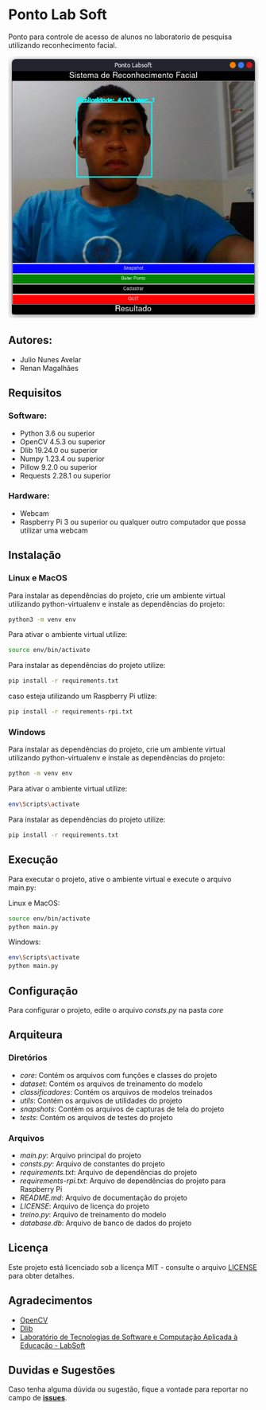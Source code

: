 # Ponto Lab Soft

Ponto para controle de acesso de alunos no laboratorio de pesquisa utilizando reconhecimento facial.

![Ponto Lab Soft](/test/print.png)

## Autores:

- Julio Nunes Avelar
- Renan Magalhães

## Requisitos

### Software:

- Python 3.6 ou superior
- OpenCV 4.5.3 ou superior
- Dlib 19.24.0 ou superior
- Numpy 1.23.4 ou superior
- Pillow 9.2.0 ou superior
- Requests 2.28.1 ou superior

### Hardware:

- Webcam
- Raspberry Pi 3 ou superior ou qualquer outro computador que possa utilizar uma webcam

## Instalação

### Linux e MacOS

Para instalar as dependências do projeto, crie um ambiente virtual utilizando python-virtualenv e instale as dependências do projeto:

```bash
python3 -m venv env
```

Para ativar o ambiente virtual utilize:

```bash
source env/bin/activate
```

Para instalar as dependências do projeto utilize:

```bash
pip install -r requirements.txt
```

caso esteja utilizando um Raspberry Pi utlize:

```bash
pip install -r requirements-rpi.txt
```

### Windows

Para instalar as dependências do projeto, crie um ambiente virtual utilizando python-virtualenv e instale as dependências do projeto:

```bash
python -m venv env
```

Para ativar o ambiente virtual utilize:

```bash
env\Scripts\activate
```

Para instalar as dependências do projeto utilize:

```bash
pip install -r requirements.txt
```

## Execução

Para executar o projeto, ative o ambiente virtual e execute o arquivo main.py:


Linux e MacOS:
```bash
source env/bin/activate
python main.py
```
Windows:
```bash
env\Scripts\activate
python main.py
```

## Configuração

Para configurar o projeto, edite o arquivo *consts.py* na pasta *core*

## Arquiteura

### Diretórios

- *core*: Contém os arquivos com funções e classes do projeto
- *dataset*: Contém os arquivos de treinamento do modelo
- *classificadores*: Contém os arquivos de modelos treinados
- *utils*: Contém os arquivos de utilidades do projeto
- *snapshots*: Contém os arquivos de capturas de tela do projeto
- *tests*: Contém os arquivos de testes do projeto

### Arquivos

- *main.py*: Arquivo principal do projeto
- *consts.py*: Arquivo de constantes do projeto
- *requirements.txt*: Arquivo de dependências do projeto
- *requirements-rpi.txt*: Arquivo de dependências do projeto para Raspberry Pi
- *README.md*: Arquivo de documentação do projeto
- *LICENSE*: Arquivo de licença do projeto
- *treino.py*: Arquivo de treinamento do modelo
- *database.db*: Arquivo de banco de dados do projeto

## Licença

Este projeto está licenciado sob a licença MIT - consulte o arquivo [LICENSE](LICENSE) para obter detalhes.

## Agradecimentos

- [OpenCV](https://opencv.org/)
- [Dlib](http://dlib.net/)
- [Laboratório de Tecnologias de Software e Computação Aplicada à Educação - LabSoft](http://labsoft.muz.ifsuldeminas.edu.br/)

## Duvidas e Sugestões

Caso tenha alguma dúvida ou sugestão, fique a vontade para reportar no campo de [**issues**](https://github.com/JN513/access-control-with-facial-recognition/issues).